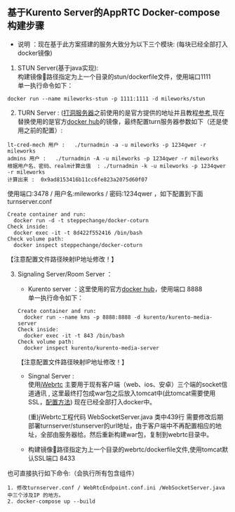 ## 基于Kurento Server的AppRTC Docker-compose构建步骤  

- 说明 ：现在基于此方案搭建的服务大致分为以下三个模块: (每块已经全部打入docker镜像)  

1. STUN Server(基于java实现):  
构建镜像路径指定为上一个目录的stun/dockerfile文件，使用端口1111    
单一执行命令如下：
```
docker run --name mileworks-stun -p 1111:1111 -d mileworks/stun  
```
2. TURN Server : ([打洞服务器](https://github.com/coturn/coturn)之前使用的是官方提供的地址并且教程[参考](https://blog.csdn.net/day_day_up1991/article/details/52253892),现在替换使用的是官方[docker hub](https://store.docker.com/community/images/steppechange/docker-coturn)的镜像，最终配置turn服务器参数如下（还是使用之前的配置）:  
```
lt-cred-mech 用户 :   ./turnadmin -a -u mileworks -p 1234qwer -r mileworks
admins 用户 :   ./turnadmin -A -u mileworks -p 1234qwer -r mileworks
根据用户名、密码、realm计算出值  : ./turnadmin -k -u mileworks -p 1234qwer -r mileworks
计算出来 :  0x9ad8153416b11cc6fe823a2075d60f07
```
使用端口:3478 / 用户名:mileworks / 密码:1234qwer ，如下配置到下面 turnserver.conf
```
Create container and run:
  docker run -d -t steppechange/docker-coturn
Check inside:
  docker exec -it -t 8d422f552416 /bin/bash
Check volume path:
  docker inspect steppechange/docker-coturn
```
【注意配置文件路径映射IP地址修改！】

3. Signaling Server/Room Server ：
    - Kurento server ：这里使用的官方[docker hub](https://store.docker.com/community/images/kurento/kurento-media-server)，使用端口 8888  
    单一执行命令如下：
    ```
    Create container and run:
      docker run --name kms -p 8888:8888 -d kurento/kurento-media-server  
    Check inside:
      docker exec -it -t 843 /bin/bash
    Check volume path:
      docker inspect kurento/kurento-media-server
    ```
    【注意配置文件路径映射IP地址修改！】

    - Singnal Server :   
      使用[jWebrtc](https://github.com/inspiraluna/AppRTC-Kurento)
      主要用于现有客户端（web、ios、安卓）三个端的socket信道通讯 , 这里最终打包成war包之后放入tomcat中(此tomcat需要使用SSL，[配置方法](https://www.oschina.net/question/12_23148))
      现在已经全部打入docker中。  

      (重)jWebrtc工程代码 WebSocketServer.java 类中439行 需要修改后期部署turnserver/stunserver的url地址，由于客户端中不再配置相应的地址，全部由服务器给。然后重新构建war包，复制到webrtc目录中。

    - 构建镜像路径指定为上一个目录的webrtc/dockerfile文件,使用tomcat默认SSL端口 8433

也可直接执行如下命令:（会执行所有包含组件）
```
1. 修改turnserver.conf / WebRtcEndpoint.conf.ini /WebSocketServer.java 中三个涉及IP 的地方。
2. docker-compose up --build 
```

